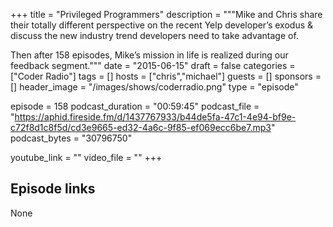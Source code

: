 +++
title = "Privileged Programmers"
description = """Mike and Chris share their totally different perspective on the recent Yelp developer’s exodus & discuss the new industry trend developers need to take advantage of.

Then after 158 episodes, Mike’s mission in life is realized during our feedback segment."""
date = "2015-06-15"
draft = false
categories = ["Coder Radio"]
tags = []
hosts = ["chris","michael"]
guests = []
sponsors = []
header_image = "/images/shows/coderradio.png"
type = "episode"

episode = 158
podcast_duration = "00:59:45"
podcast_file = "https://aphid.fireside.fm/d/1437767933/b44de5fa-47c1-4e94-bf9e-c72f8d1c8f5d/cd3e9665-ed32-4a6c-9f85-ef069ecc6be7.mp3"
podcast_bytes = "30796750"

youtube_link = ""
video_file = ""
+++

## Episode links

None

